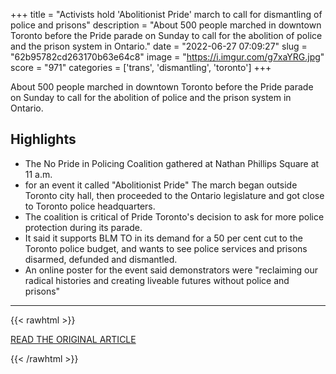 +++
title = "Activists hold 'Abolitionist Pride' march to call for dismantling of police and prisons"
description = "About 500 people marched in downtown Toronto before the Pride parade on Sunday to call for the abolition of police and the prison system in Ontario."
date = "2022-06-27 07:09:27"
slug = "62b95782cd263170b63e64c8"
image = "https://i.imgur.com/g7xaYRG.jpg"
score = "971"
categories = ['trans', 'dismantling', 'toronto']
+++

About 500 people marched in downtown Toronto before the Pride parade on Sunday to call for the abolition of police and the prison system in Ontario.

## Highlights

- The No Pride in Policing Coalition gathered at Nathan Phillips Square at 11 a.m.
- for an event it called "Abolitionist Pride" The march began outside Toronto city hall, then proceeded to the Ontario legislature and got close to Toronto police headquarters.
- The coalition is critical of Pride Toronto's decision to ask for more police protection during its parade.
- It said it supports BLM TO in its demand for a 50 per cent cut to the Toronto police budget, and wants to see police services and prisons disarmed, defunded and dismantled.
- An online poster for the event said demonstrators were "reclaiming our radical histories and creating liveable futures without police and prisons"

---

{{< rawhtml >}}
  <p class="article-category">
    <a target="_blank" href="https://www.cbc.ca/news/canada/toronto/no-pride-in-policing-coalition-abolitionist-pride-march-1.6502336">READ THE ORIGINAL ARTICLE</a>
  </p>
{{< /rawhtml >}}
